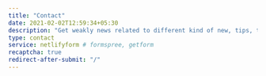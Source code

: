 ```yaml
---
title: "Contact"
date: 2021-02-02T12:59:34+05:30
description: "Get weakly news related to different kind of new, tips, tricks, etc. If you have your own theory or story then comment down in the post."
type: contact
service: netlifyform # formspree, getform
recaptcha: true
redirect-after-submit: "/"
---
```

